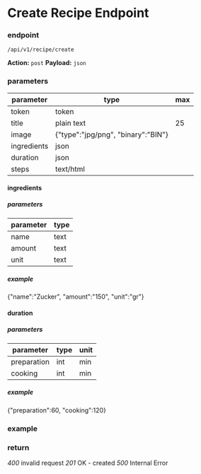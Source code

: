 # Create Recipe Endpoint

### endpoint

`/api/v1/recipe/create`

**Action:** `post`
**Payload:**  `json`

### parameters

| parameter | type | max |
|---|---|--|
| token | token |  |
| title | plain text | 25 |
| image | {"type":"jpg/png", "binary":"BIN"} |  |
| ingredients | json |  |
| duration | json |  |
| steps | text/html | |



#### ingredients

##### parameters

| parameter | type |
| --------- | ---- |
| name      | text |
| amount    | text |
| unit      | text |

##### example

{"name":"Zucker", "amount":"150", "unit":"gr"}

#### duration

##### parameters

| parameter | type | unit |
| --------- | ---- | ---- |
| preparation      | int | min     |
| cooking    | int | min  |


##### example

{"preparation":60, "cooking":120}

### example



### return

*400* invalid request
*201* OK - created
*500* Internal Error

